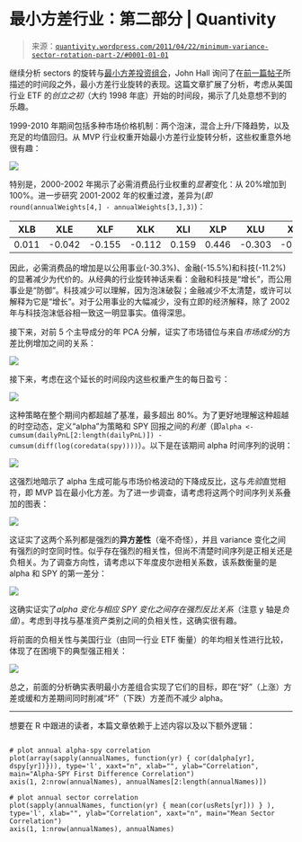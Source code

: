 <!--yml

类别：未分类

日期：2024-05-18 13:51:37

-->

# 最小方差行业：第二部分 | Quantivity

> 来源：[`quantivity.wordpress.com/2011/04/22/minimum-variance-sector-rotation-part-2/#0001-01-01`](https://quantivity.wordpress.com/2011/04/22/minimum-variance-sector-rotation-part-2/#0001-01-01)

继续分析 sectors 的旋转与[最小方差投资组合](https://quantivity.wordpress.com/2011/04/17/minimum-variance-portfolios/)，John Hall 询问了在[前一篇帖子](https://quantivity.wordpress.com/2011/04/20/minimum-variance-sector-rotation/)所描述的时间段之外，最小方差行业旋转的表现。这篇文章扩展了分析，考虑从美国行业 ETF 的*创立之初*（大约 1998 年底）开始的时间段，揭示了几处意想不到的乐趣。

1999-2010 年期间包括多种市场价格机制：两个泡沫，混合上升/下降趋势，以及充足的均值回归。从 MVP 行业权重开始最小方差行业旋转分析，这些权重意外地很有趣：

![](https://quantivity.wordpress.com/wp-content/uploads/2011/04/annual-mv-sector-weights-1999.png)

特别是，2000-2002 年揭示了必需消费品行业权重的*显著*变化：从 20%增加到 100%。进一步研究 2001-2002 年的权重过渡，差异为(*即* `round(annualWeights[4,] - annualWeights[3,],3)`)：

| XLB | XLE | XLF | XLK | XLI | XLP | XLU | XLV | XLY |
| --- | --- | --- | --- | --- | --- | --- | --- | --- |
| 0.011 | -0.042 | -0.155 | -0.112 | 0.159 | 0.446 | -0.303 | -0.012 | 0.008 |

因此，必需消费品的增加是以公用事业(-30.3%)、金融(-15.5%)和科技(-11.2%)的显著减少为代价的。从经典的行业旋转神话来看：金融和科技是“增长”，而公用事业是“防御”。科技减少可以理解，因为泡沫破裂；金融减少不太清楚，或许可以解释为它是“增长”。对于公用事业的大幅减少，没有立即的经济解释，除了 2002 年与科技泡沫低谷相一致这一明显事实。值得深思。

接下来，对前 5 个主导成分的年 PCA 分解，证实了市场错位与来自*市场成分*的方差比例增加之间的关系：

![](https://quantivity.wordpress.com/wp-content/uploads/2011/04/longitudinal-pca-decomp-1999.png)

接下来，考虑在这个延长的时间段内这些权重产生的每日盈亏：

![](https://quantivity.wordpress.com/wp-content/uploads/2011/04/mvp-pl-19992.png)

这种策略在整个期间内都超越了基准，最多超出 80%。为了更好地理解这种超越的时空动态，定义“alpha”为策略和 SPY 回报之间的*利差*（即`alpha <- cumsum(dailyPnL[2:length(dailyPnL)]) - cumsum(diff(log(coredata(spy))))`）。以下是在该期间 alpha 时间序列的说明：

![](https://quantivity.wordpress.com/wp-content/uploads/2011/04/min-var-alpha-19992.png)

这强烈地暗示了 alpha 生成可能与市场价格波动的下降成反比，这与*先验*直觉相符，即 MVP 旨在最小化方差。为了进一步调查，请考虑将这两个时间序列关系叠加的图表：

![](https://quantivity.wordpress.com/wp-content/uploads/2011/04/min-var-alpha-diff2.png)

这证实了这两个系列都是强烈的**异方差性**（毫不奇怪），并且 variance 变化之间有强烈的时空同时性。似乎存在强烈的相关性，但尚不清楚时间序列是正相关还是负相关。为了调查方向性，请考虑以下年度皮尔逊相关系数，该系数衡量的是 alpha 和 SPY 的第一差分：

![](https://quantivity.wordpress.com/wp-content/uploads/2011/04/alpha-spy-correlation.png)

这确实证实了*alpha 变化与相应 SPY 变化之间存在强烈反比关系*（注意 y 轴是*负值*）。考虑到寻找与基准资产类别之间的负相关性，这确实很有趣。

将前面的负相关性与美国行业（由同一行业 ETF 衡量）的年均相关性进行比较，体现了在困境下的典型强正相关：

![](https://quantivity.wordpress.com/wp-content/uploads/2011/04/mean-sector-correlation.png)

总之，前面的分析确实表明最小方差组合实现了它们的目标，即在“好”（上涨）方差或缓和方差期间同时削减“坏”（下跌）方差而不减少 alpha。

* * *

想要在 R 中跟进的读者，本篇文章依赖于上述内容以及以下额外逻辑：

```

# plot annual alpha-spy correlation
plot(array(sapply(annualNames, function(yr) { cor(dalpha[yr], dspy[yr])})), type='l', xaxt="n", xlab="", ylab="Correlation", main="Alpha-SPY First Difference Correlation")
axis(1, 2:nrow(annualNames), annualNames[2:length(annualNames)])

# plot annual sector correlation
plot(sapply(annualNames, function(yr) { mean(cor(usRets[yr])) } ), type='l', xlab="", ylab="Correlation", xaxt="n", main="Mean Sector Correlation")
axis(1, 1:nrow(annualNames), annualNames)

```
